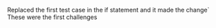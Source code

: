 Replaced the first test case in the if statement and it made the change`
These were the first challenges